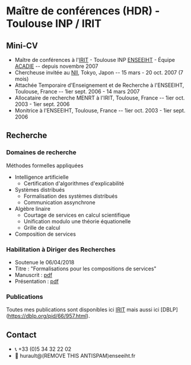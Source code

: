 # Maître de conférences (HDR) - Toulouse INP / IRIT 

## Mini-CV 
- Maître de conférences à l'[IRIT](https://www.irit.fr/) - Toulouse INP [ENSEEIHT](https://www.enseeiht.fr/fr/index.html) - Équipe [ACADIE](https://www.irit.fr/departement/fiabilite-des-systemes-et-des-logiciels/equipe-acadie/) -- depuis novembre 2007
- Chercheuse invitée au [NII](www.nii.ac.jp), Tokyo, Japon -- 15 mars - 20 oct. 2007 (7 mois)
- Attachée Temporaire d'Enseignement et de Recherche à l'ENSEEIHT, Toulouse, France -- 1ier sept. 2006 - 14 mars 2007
- Allocataire de recherche MENRT à l'IRIT, Toulouse, France -- 1ier oct. 2003 - 1ier sept. 2006
- Monitrice à l'ENSEEIHT, Toulouse, France -- 1ier oct. 2003 - 1ier sept. 2006

## Recherche 
### Domaines de recherche 
Méthodes formelles appliquées 
- Intelligence artificielle
  - Certification d'algorithmes d'explicabilité
- Systèmes distribués 
  - Formalisation des systèmes distribués
  - Communication assynchrone
- Algèbre linaire
  - Courtage de services en calcul scientifique
  - Unification modulo une théorie équationelle
  - Grille de calcul
- Composition de services

### Habilitation à Diriger des Recherches
- Soutenue le 06/04/2018
- Titre : "Formalisations pour les compositions de services"
- Manuscrit : [pdf](https://github.com/hurault/hurault/blob/main/hdr.pdf)
- Présentation : [pdf](https://github.com/hurault/hurault/blob/main/presentation-hdr.pdf)

### Publications
Toutes mes publications sont disponibles ici [IRIT](https://www.irit.fr/productions-scientifiques/publications/?code=3056&nom=Hurault%20Aur%E9lie) mais aussi ici [DBLP] (https://dblp.org/pid/66/957.html). 

## Contact 
- :telephone_receiver: +33 (0)5 34 32 22 02
- :email: hurault@(REMOVE THIS ANTISPAM)enseeiht.fr
